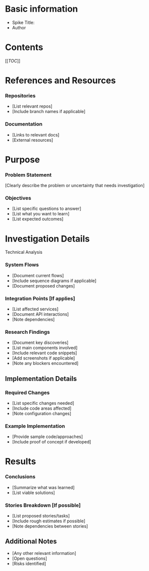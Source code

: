 # Basic information

*   Spike Title:
*   Author

# Contents

[[_TOC_]]

# References and Resources 


### Repositories

*   [List relevant repos]
*   [Include branch names if applicable]

### Documentation

*   [Links to relevant docs]
*   [External resources]

# Purpose

### Problem Statement
[Clearly describe the problem or uncertainty that needs investigation]

### Objectives
*   [List specific questions to answer]
*   [List what you want to learn]
*   [List expected outcomes]


# Investigation Details

Technical Analysis


### System Flows

*   [Document current flows]
*   [Include sequence diagrams if applicable]
*   [Document proposed changes]

### Integration Points [If applies]

*   [List affected services]
*   [Document API interactions]
*   [Note dependencies]

### Research Findings

*   [Document key discoveries]
*   [List main components involved]
*   [Include relevant code snippets]
*   [Add screenshots if applicable]
*   [Note any blockers encountered]

## Implementation Details


### Required Changes

*   [List specific changes needed]
*   [Include code areas affected]
*   [Note configuration changes]

### Example Implementation

*   [Provide sample code/approaches]
*   [Include proof of concept if developed]

# Results

### Conclusions

*   [Summarize what was learned]
*   [List viable solutions]

### Stories Breakdown [If possible]

*   [List proposed stories/tasks]
*   [Include rough estimates if possible]
*   [Note dependencies between stories]

Additional Notes
----------------

*   [Any other relevant information]
*   [Open questions]
*   [Risks identified]